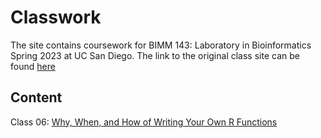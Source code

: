 # Classwork

The site contains coursework for BIMM 143: Laboratory in Bioinformatics Spring 2023 at UC San Diego. The link to the original class site can be found [here](https://marcos-diazg.github.io/BIMM143_SP23/)

## Content 

Class 06: [Why, When, and How of Writing Your Own R Functions](https://github.com/dahlialoomis/bimm143/blob/main/Class%2006/Class06.md)
